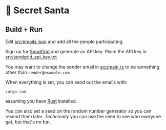 # 🎅 Secret Santa

## Build + Run

Edit [src/emails.json](src/emails.json) and add all the people participating.

Sign up for [SendGrid](https://sendgrid.com/) and generate an API key. Place the API key in [src/sendgrid_api_key.txt](src/sendgrid_api_key.txt)

You may want to change the sender email in [src/main.rs](src/main.rs) to be something other than `sender@example.com`

When everything is set, you can send out the emails with:

```
cargo run
```

assuming you have [Rust](https://rustup.rs/) installed.

You can also set a seed on the random number generator so you can resend them later. _Technically_ you can use the seed to see who everyone got, but that's no fun.
